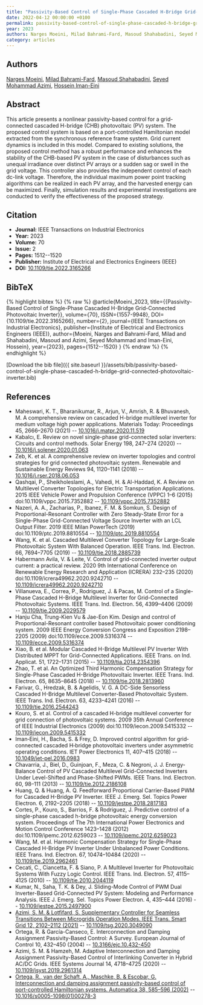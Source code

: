 ```yaml
---
title: "Passivity-Based Control of Single-Phase Cascaded H-Bridge Grid-Connected Photovoltaic Inverter"
date: 2022-04-12 00:00:00 +0100
permalink: passivity-based-control-of-single-phase-cascaded-h-bridge-grid-connected-photovoltaic-inverter
year: 2023
authors: Narges Moeini, Milad Bahrami-Fard, Masoud Shahabadini, Seyed Mohammad Azimi, Hossein Iman-Eini
category: articles
---
```

 
## Authors
[Narges Moeini](authors/narges-moeini), [Milad Bahrami-Fard](authors/milad-bahrami-fard), [Masoud Shahabadini](authors/masoud-shahabadini), [Seyed Mohammad Azimi](authors/seyed-mohammad-azimi), [Hossein Iman-Eini](authors/hossein-iman-eini)
 
## Abstract
This article presents a nonlinear passivity-based control for a grid-connected cascaded H-bridge (CHB) photovoltaic (PV) system. The proposed control system is based on a port-controlled Hamiltonian model extracted from the synchronous reference frame system. Grid current dynamics is included in this model. Compared to existing solutions, the proposed control method has a robust performance and enhances the stability of the CHB-based PV system in the case of disturbances such as unequal irradiance over distinct PV arrays or a sudden sag or swell in the grid voltage. This controller also provides the independent control of each dc-link voltage. Therefore, the individual maximum power point tracking algorithms can be realized in each PV array, and the harvested energy can be maximized. Finally, simulation results and experimental investigations are conducted to verify the effectiveness of the proposed strategy.
 
## Citation
- **Journal:** IEEE Transactions on Industrial Electronics
- **Year:** 2023
- **Volume:** 70
- **Issue:** 2
- **Pages:** 1512--1520
- **Publisher:** Institute of Electrical and Electronics Engineers (IEEE)
- **DOI:** [10.1109/tie.2022.3165266](https://doi.org/10.1109/tie.2022.3165266)
 
## BibTeX
{% highlight bibtex %}
{% raw %}
@article{Moeini_2023,
  title={{Passivity-Based Control of Single-Phase Cascaded H-Bridge Grid-Connected Photovoltaic Inverter}},
  volume={70},
  ISSN={1557-9948},
  DOI={10.1109/tie.2022.3165266},
  number={2},
  journal={IEEE Transactions on Industrial Electronics},
  publisher={Institute of Electrical and Electronics Engineers (IEEE)},
  author={Moeini, Narges and Bahrami-Fard, Milad and Shahabadini, Masoud and Azimi, Seyed Mohammad and Iman-Eini, Hossein},
  year={2023},
  pages={1512--1520}
}
{% endraw %}
{% endhighlight %}
 
[Download the bib file]({{ site.baseurl }}/assets/bib/passivity-based-control-of-single-phase-cascaded-h-bridge-grid-connected-photovoltaic-inverter.bib)
 
## References
- Maheswari, K. T., Bharanikumar, R., Arjun, V., Amrish, R. & Bhuvanesh, M. A comprehensive review on cascaded H-bridge multilevel inverter for medium voltage high power applications. Materials Today: Proceedings 45, 2666–2670 (2021) -- [10.1016/j.matpr.2020.11.519](https://doi.org/10.1016/j.matpr.2020.11.519)
- Kabalcı, E. Review on novel single-phase grid-connected solar inverters: Circuits and control methods. Solar Energy 198, 247–274 (2020) -- [10.1016/j.solener.2020.01.063](https://doi.org/10.1016/j.solener.2020.01.063)
- Zeb, K. et al. A comprehensive review on inverter topologies and control strategies for grid connected photovoltaic system. Renewable and Sustainable Energy Reviews 94, 1120–1141 (2018) -- [10.1016/j.rser.2018.06.053](https://doi.org/10.1016/j.rser.2018.06.053)
- Qashqai, P., Sheikholeslami, A., Vahedi, H. & Al-Haddad, K. A Review on Multilevel Converter Topologies for Electric Transportation Applications. 2015 IEEE Vehicle Power and Propulsion Conference (VPPC) 1–6 (2015) doi:10.1109/vppc.2015.7352882 -- [10.1109/vppc.2015.7352882](https://doi.org/10.1109/vppc.2015.7352882)
- Nazeri, A. A., Zacharias, P., Ibanez, F. M. & Somkun, S. Design of Proportional-Resonant Controller with Zero Steady-State Error for a Single-Phase Grid-Connected Voltage Source Inverter with an LCL Output Filter. 2019 IEEE Milan PowerTech (2019) doi:10.1109/ptc.2019.8810554 -- [10.1109/ptc.2019.8810554](https://doi.org/10.1109/ptc.2019.8810554)
- Wang, K. et al. Cascaded Multilevel Converter Topology for Large-Scale Photovoltaic System With Balanced Operation. IEEE Trans. Ind. Electron. 66, 7694–7705 (2019) -- [10.1109/tie.2018.2885739](https://doi.org/10.1109/tie.2018.2885739)
- Habermann Avila, V. & Leite, V. Control of grid-connected inverter output current: a practical review. 2020 9th International Conference on Renewable Energy Research and Application (ICRERA) 232–235 (2020) doi:10.1109/icrera49962.2020.9242710 -- [10.1109/icrera49962.2020.9242710](https://doi.org/10.1109/icrera49962.2020.9242710)
- Villanueva, E., Correa, P., Rodriguez, J. & Pacas, M. Control of a Single-Phase Cascaded H-Bridge Multilevel Inverter for Grid-Connected Photovoltaic Systems. IEEE Trans. Ind. Electron. 56, 4399–4406 (2009) -- [10.1109/tie.2009.2029579](https://doi.org/10.1109/tie.2009.2029579)
- Hanju Cha, Trung-Kien Vu & Jae-Eon Kim. Design and control of Proportional-Resonant controller based Photovoltaic power conditioning system. 2009 IEEE Energy Conversion Congress and Exposition 2198–2205 (2009) doi:10.1109/ecce.2009.5316374 -- [10.1109/ecce.2009.5316374](https://doi.org/10.1109/ecce.2009.5316374)
- Xiao, B. et al. Modular Cascaded H-Bridge Multilevel PV Inverter With Distributed MPPT for Grid-Connected Applications. IEEE Trans. on Ind. Applicat. 51, 1722–1731 (2015) -- [10.1109/tia.2014.2354396](https://doi.org/10.1109/tia.2014.2354396)
- Zhao, T. et al. An Optimized Third Harmonic Compensation Strategy for Single-Phase Cascaded H-Bridge Photovoltaic Inverter. IEEE Trans. Ind. Electron. 65, 8635–8645 (2018) -- [10.1109/tie.2018.2813960](https://doi.org/10.1109/tie.2018.2813960)
- Farivar, G., Hredzak, B. & Agelidis, V. G. A DC-Side Sensorless Cascaded H-Bridge Multilevel Converter-Based Photovoltaic System. IEEE Trans. Ind. Electron. 63, 4233–4241 (2016) -- [10.1109/tie.2016.2544243](https://doi.org/10.1109/tie.2016.2544243)
- Kouro, S. et al. Control of a cascaded H-bridge multilevel converter for grid connection of photovoltaic systems. 2009 35th Annual Conference of IEEE Industrial Electronics (2009) doi:10.1109/iecon.2009.5415332 -- [10.1109/iecon.2009.5415332](https://doi.org/10.1109/iecon.2009.5415332)
- Iman‐Eini, H., Bacha, S. & Frey, D. Improved control algorithm for grid‐connected cascaded H‐bridge photovoltaic inverters under asymmetric operating conditions. IET Power Electronics 11, 407–415 (2018) -- [10.1049/iet-pel.2016.0983](https://doi.org/10.1049/iet-pel.2016.0983)
- Chavarria, J., Biel, D., Guinjoan, F., Meza, C. & Negroni, J. J. Energy-Balance Control of PV Cascaded Multilevel Grid-Connected Inverters Under Level-Shifted and Phase-Shifted PWMs. IEEE Trans. Ind. Electron. 60, 98–111 (2013) -- [10.1109/tie.2012.2186108](https://doi.org/10.1109/tie.2012.2186108)
- Huang, Q. & Huang, A. Q. Feedforward Proportional Carrier-Based PWM for Cascaded H-Bridge PV Inverter. IEEE J. Emerg. Sel. Topics Power Electron. 6, 2192–2205 (2018) -- [10.1109/jestpe.2018.2817183](https://doi.org/10.1109/jestpe.2018.2817183)
- Cortes, P., Kouro, S., Barrios, F. & Rodriguez, J. Predictive control of a single-phase cascaded h-bridge photovoltaic energy conversion system. Proceedings of The 7th International Power Electronics and Motion Control Conference 1423–1428 (2012) doi:10.1109/ipemc.2012.6259023 -- [10.1109/ipemc.2012.6259023](https://doi.org/10.1109/ipemc.2012.6259023)
- Wang, M. et al. Harmonic Compensation Strategy for Single-Phase Cascaded H-Bridge PV Inverter Under Unbalanced Power Conditions. IEEE Trans. Ind. Electron. 67, 10474–10484 (2020) -- [10.1109/tie.2019.2962461](https://doi.org/10.1109/tie.2019.2962461)
- Cecati, C., Ciancetta, F. & Siano, P. A Multilevel Inverter for Photovoltaic Systems With Fuzzy Logic Control. IEEE Trans. Ind. Electron. 57, 4115–4125 (2010) -- [10.1109/tie.2010.2044119](https://doi.org/10.1109/tie.2010.2044119)
- Kumar, N., Saha, T. K. & Dey, J. Sliding-Mode Control of PWM Dual Inverter-Based Grid-Connected PV System: Modeling and Performance Analysis. IEEE J. Emerg. Sel. Topics Power Electron. 4, 435–444 (2016) -- [10.1109/jestpe.2015.2497900](https://doi.org/10.1109/jestpe.2015.2497900)
- [Azimi, S. M. & Lotfifard, S. Supplementary Controller for Seamless Transitions Between Microgrids Operation Modes. IEEE Trans. Smart Grid 12, 2102–2112 (2021)](supplementary-controller-for-seamless-transitions-between-microgrids-operation-modes) -- [10.1109/tsg.2020.3049090](https://doi.org/10.1109/tsg.2020.3049090)
- Ortega, R. & García-Canseco, E. Interconnection and Damping Assignment Passivity-Based Control: A Survey. European Journal of Control 10, 432–450 (2004) -- [10.3166/ejc.10.432-450](https://doi.org/10.3166/ejc.10.432-450)
- Azimi, S. M. & Hamzeh, M. Adaptive Interconnection and Damping Assignment Passivity-Based Control of Interlinking Converter in Hybrid AC/DC Grids. IEEE Systems Journal 14, 4718–4725 (2020) -- [10.1109/jsyst.2019.2961314](https://doi.org/10.1109/jsyst.2019.2961314)
- [Ortega, R., van der Schaft, A., Maschke, B. & Escobar, G. Interconnection and damping assignment passivity-based control of port-controlled Hamiltonian systems. Automatica 38, 585–596 (2002)](interconnection-and-damping-assignment-passivity-based-control-of-port-controlled-hamiltonian-systems) -- [10.1016/s0005-1098(01)00278-3](https://doi.org/10.1016/s0005-1098(01)00278-3)

